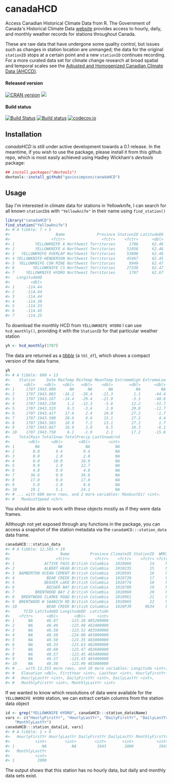 
# canadaHCD
Access Canadian Historical Climate Data from R. The Government of Canada's Historical Climate Data [website](http://climate.weather.gc.ca/index_e.html) provides access to hourly, daily, and monthly weather records for stations throughout Canada.

These are raw data that have undergone some quality control, but issues such as changes in station location are unmanged; the data for the original `stationID` stops at a certain point and a new `stationID` continues recording. For a more curated data set for climate change research at broad spatial and temporal scales see the [Adjusted and Homogenized Canadian Climate Data (AHCCD)](http://ec.gc.ca/dccha-ahccd/default.asp?lang=En&n=B1F8423A-1).

#### Released version
[![CRAN version](http://www.r-pkg.org/badges/version/canadaHCD)](http://cran.rstudio.com/web/packages/canadaHCD/index.html) [![](http://cranlogs.r-pkg.org/badges/grand-total/canadaHCD)](http://cran.rstudio.com/web/packages/canadaHCD/index.html)

#### Build status
[![Build Status](https://travis-ci.org/gavinsimpson/canadaHCD.svg?branch=master)](https://travis-ci.org/gavinsimpson/canadaHCD)  [![Build status](https://ci.appveyor.com/api/projects/status/e3ptg9drviavci71/branch/master?svg=true)](https://ci.appveyor.com/project/gavinsimpson/canadahcd/branch/master)  [![codecov.io](https://codecov.io/github/gavinsimpson/canadaHCD/coverage.svg?branch=master)](https://codecov.io/github/gavinsimpson/canadaHCD?branch=master)

## Installation

*canadaHCD* is still under active development towards a 0.1 release. In the meantime, if you wish to use the package, please install it from this github repo, which is most easily achieved using Hadley Wickham's *devtools* package:


```r
## install.packages("devtools")
devtools::install_github("gavinsimpson/canadaHCD")
```

## Usage

Say I'm interested in climate data for stations in Yellowknife, I can search for all known `stationID`s with `"Yellowknife"` in their name using `find_station()`


```r
library("canadaHCD")
find_station("Yellowknife")
#> # A tibble: 7 × 5
#>                    Name              Province StationID LatitudeDD
#>                  <fctr>                <fctr>    <fctr>      <dbl>
#> 1         YELLOWKNIFE A Northwest Territories      1706      62.46
#> 2         YELLOWKNIFE A Northwest Territories     51058      62.46
#> 3   YELLOWKNIFE OVERLAP Northwest Territories     53898      62.46
#> 4 YELLOWKNIFE-HENDERSON Northwest Territories     45467      62.45
#> 5  YELLOWKNIFE CON MINE Northwest Territories      8949      62.47
#> 6        YELLOWKNIFE CS Northwest Territories     27338      62.47
#> 7     YELLOWKNIFE HYDRO Northwest Territories      1707      62.67
#>   LongitudeDD
#>         <dbl>
#> 1     -114.44
#> 2     -114.44
#> 3     -114.44
#> 4     -114.38
#> 5     -114.33
#> 6     -114.45
#> 7     -114.25
```

To download the monthly HCD from `YELLOWKNIFE HYDRO` I can use `hcd_monthly()`, providing it with the `StationID` for that particular weather station


```r
yh <- hcd_monthly(1707)
```

The data are returned as a [*tibble*](https://cran.r-project.org/web/packages/tibble/vignettes/tibble.html) (a `tbl_df`), which shows a compact version of the data frame.


```r
yh
#> # A tibble: 690 × 13
#>    Station     Date MaxTemp MinTemp MeanTemp ExtremeHigh ExtremeLow
#>      <dbl>    <dbl>   <dbl>   <dbl>    <dbl>       <dbl>      <dbl>
#> 1     1707 1943.000      NA      NA       NA          NA         NA
#> 2     1707 1943.083   -16.2   -26.4    -21.3         1.1      -44.4
#> 3     1707 1943.167   -14.4   -29.4    -21.9        -3.3      -40.6
#> 4     1707 1943.250     1.2   -12.3     -5.6        12.2      -31.7
#> 5     1707 1943.333     9.3    -3.6      2.9        20.0      -11.7
#> 6     1707 1943.417    17.6     2.4     10.0        27.2       -1.7
#> 7     1707 1943.500    20.6     9.6     15.1        27.2        4.4
#> 8     1707 1943.583    18.9     7.2     13.1        27.2        1.7
#> 9     1707 1943.667    10.9     2.0      6.5        18.3       -6.1
#> 10    1707 1943.750     6.1    -1.9      2.1        17.2      -15.6
#>    TotalRain TotalSnow TotalPrecip LastSnowGrnd
#>        <dbl>     <dbl>       <dbl>        <int>
#> 1         NA        NA          NA           NA
#> 2        0.0       9.4         9.4           NA
#> 3        0.0       2.8         2.8           NA
#> 4        0.0      18.0        18.0           NA
#> 5        9.9       2.8        12.7           NA
#> 6        4.8       0.0         4.8           NA
#> 7       36.6       0.0        36.6           NA
#> 8       17.8       0.0        17.8           NA
#> 9        5.8       2.8         8.6           NA
#> 10      19.1       5.1        24.1           NA
#> # ... with 680 more rows, and 2 more variables: MaxGustDir <int>,
#> #   MaxGustSpeed <chr>
```

You should be able to work with these objects mostly as if they were data frames.

Allthough not yet exposed through any functions in the package, you can access a snapshot of the station metadata via the `canadaHCD:::station_data` data frame.


```r
canadaHCD:::station_data
#> # A tibble: 12,565 × 19
#>                      Name         Province ClimateID StationID  WMOID
#>                    <fctr>           <fctr>    <fctr>    <fctr> <fctr>
#> 1             ACTIVE PASS British Columbia   1010066        14     NA
#> 2             ALBERT HEAD British Columbia   1010235        15     NA
#> 3  BAMBERTON OCEAN CEMENT British Columbia   1010595        16     NA
#> 4              BEAR CREEK British Columbia   1010720        17     NA
#> 5             BEAVER LAKE British Columbia   1010774        18     NA
#> 6              BECHER BAY British Columbia   1010780        19     NA
#> 7         BRENTWOOD BAY 2 British Columbia   1010960        20     NA
#> 8   BRENTWOOD CLARKE ROAD British Columbia   1010961        21     NA
#> 9  BRENTWOOD W SAANICH RD British Columbia   1010965        22     NA
#> 10             BEAR CREEK British Columbia   1010PJR      9634     NA
#>      TCID LatitudeDD LongitudeDD  Latitude
#>    <fctr>      <dbl>       <dbl>     <int>
#> 1      NA      48.87     -123.28 485200000
#> 2      NA      48.40     -123.48 482400000
#> 3      NA      48.58     -123.52 483500000
#> 4      NA      48.50     -124.00 483000000
#> 5      NA      48.50     -123.35 483000000
#> 6      NA      48.33     -123.63 482000000
#> 7      NA      48.60     -123.47 483600000
#> 8      NA      48.57     -123.45 483400000
#> 9      NA      48.57     -123.43 483400000
#> 10     NA      48.50     -123.90 483000000
#> # ... with 12,555 more rows, and 10 more variables: Longitude <int>,
#> #   Elevation <dbl>, FirstYear <int>, LastYear <int>, HourlyFirstYr <int>,
#> #   HourlyLastYr <int>, DailyFirstYr <int>, DailyLastYr <int>,
#> #   MonthlyFirstYr <int>, MonthlyLastYr <int>
```

If we wanted to know which resolutions of data were available for the `YELLOWKNIFE HYDRO` station, we can extract certain columns from the station data object


```r
id <- grep("YELLOWKNIFE HYDRO", canadaHCD:::station_data$Name)
vars <- c("HourlyFirstYr", "HourlyLastYr", "DailyFirstYr", "DailyLastYr", "MonthlyFirstYr", 
    "MonthlyLastYr")
canadaHCD:::station_data[id, vars]
#> # A tibble: 1 × 6
#>   HourlyFirstYr HourlyLastYr DailyFirstYr DailyLastYr MonthlyFirstYr
#>           <int>        <int>        <int>       <int>          <int>
#> 1            NA           NA         1943        2000           1943
#>   MonthlyLastYr
#>           <int>
#> 1          2000
```

The output shows that this station has no hourly data, but daily and monthly data sets exist.
